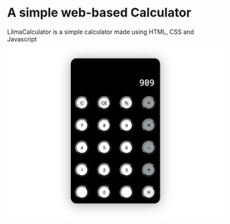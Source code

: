 # A simple web-based Calculator
 LilmaCalculator is a simple calculator made using HTML, CSS and Javascript
 ![title-picture](mini_calc.jpg)
